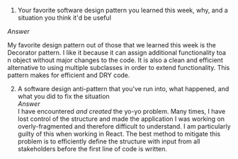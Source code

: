 1.  Your favorite software design pattern you learned this week, why, and a situation you think it'd be useful

_Answer_

My favorite design pattern out of those that we learned this week is the Decorator pattern. I like it because it can assign additional functionality toa n object without major changes to the code. It is also a clean and efficient alternative to using multiple subclasses in order to extend functionality. This pattern makes for efficient and DRY code.

2.  A software design anti-pattern that you've run into, what happened, and what you did to fix the situation  
    _Answer_  
    I have encountered _and created_ the yo-yo problem. Many times, I have lost control of the structure and made the application I was working on overly-fragmented and therefore difficult to understand. I am particularly guilty of this when working in React. The best method to mitigate this problem is to efficiently define the structure with input from all stakeholders before the first line of code is written.
